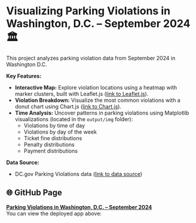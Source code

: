 # Visualizing Parking Violations in Washington, D.C. – September 2024🏛️

This project analyzes parking violation data from September 2024 in Washington D.C. 

**Key Features:**

* **Interactive Map:** Explore violation locations using a heatmap with marker clusters, built with Leaflet.js ([link to Leaflet.js](https://leafletjs.com/)). 
* **Violation Breakdown:** Visualize the most common violations with a donut chart using Chart.js ([link to Chart.js](https://www.chartjs.org/)).
* **Time Analysis:** Uncover patterns in parking violations using Matplotlib visualizations (located in the `output/img` folder):
    * Violations by time of day
    * Violations by day of the week
    * Ticket fine distributions
    * Penalty distributions
    * Payment distributions

**Data Source:**

* DC.gov Parking Violations data ([link to data source](https://catalog.data.gov/dataset/parking-violations-issued-in-september-2024))

## 🌐 GitHub Page
[**Parking Violations in Washington, D.C. &ndash; September 2024**](https://danomearawd.github.io/project3-team4/) <br />
You can view the deployed app above:

